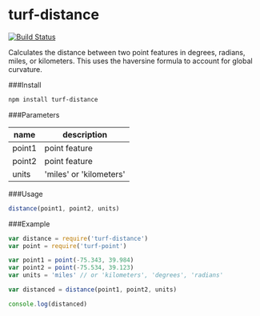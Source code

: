 turf-distance
=============
[![Build Status](https://travis-ci.org/Turfjs/turf-distance.svg?branch=master)](https://travis-ci.org/Turfjs/turf-distance)

Calculates the distance between two point features in degrees, radians, miles, or kilometers. This uses the haversine formula to account for global curvature.

###Install

```sh
npm install turf-distance
```

###Parameters

|name|description|
|---|---|
|point1|point feature|
|point2|point feature|
|units|'miles' or 'kilometers'|

###Usage

```js
distance(point1, point2, units)
```

###Example

```javascript
var distance = require('turf-distance')
var point = require('turf-point')

var point1 = point(-75.343, 39.984)
var point2 = point(-75.534, 39.123)
var units = 'miles' // or 'kilometers', 'degrees', 'radians'

var distanced = distance(point1, point2, units)

console.log(distanced)
```